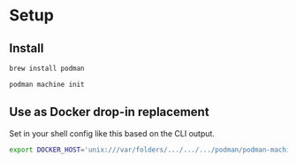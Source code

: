 # Setup


## Install

```sh
brew install podman
```
```sh
podman machine init
```

## Use as Docker drop-in replacement

Set in your shell config like this based on the CLI output.

```sh
export DOCKER_HOST='unix:///var/folders/.../.../.../podman/podman-machine-default-api.sock'
```
